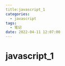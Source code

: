 ```yaml
---
title:javascript_1
categories: 
  - javascript
tags: 
  - 笔记
date: 2022-04-11 12:07:00
---
```


# javascript_1
